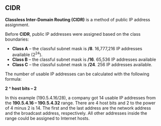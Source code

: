 ## CIDR

**Classless Inter-Domain Routing (CIDR)** is a method of public IP address assignment.

Before **CIDR**, public IP addresses were assigned based on the class boundaries:

- **Class A** – the classful subnet mask is **/8**. 16,777,216 IP addresses available (2<sup>24</sup>).
- **Class B** – the classful subnet mask is **/16**. 65,536 IP addresses available
- **Class C** – the classful subnet mask is **/24**. 256 IP addresses available.

The number of usable IP addresses can be calculated with the following formula:

**2 ^ host bits – 2**

In this example (190.5.4.16/28), a company got 14 usable IP addresses from the **190.5.4.16 – 190.5.4.32** range.
There are 4 host bits and 2 to the power of 4 minus 2 is 14.
The first and the last address are the network address and the broadcast address, respectively.
All other addresses inside the range could be assigned to Internet hosts.
